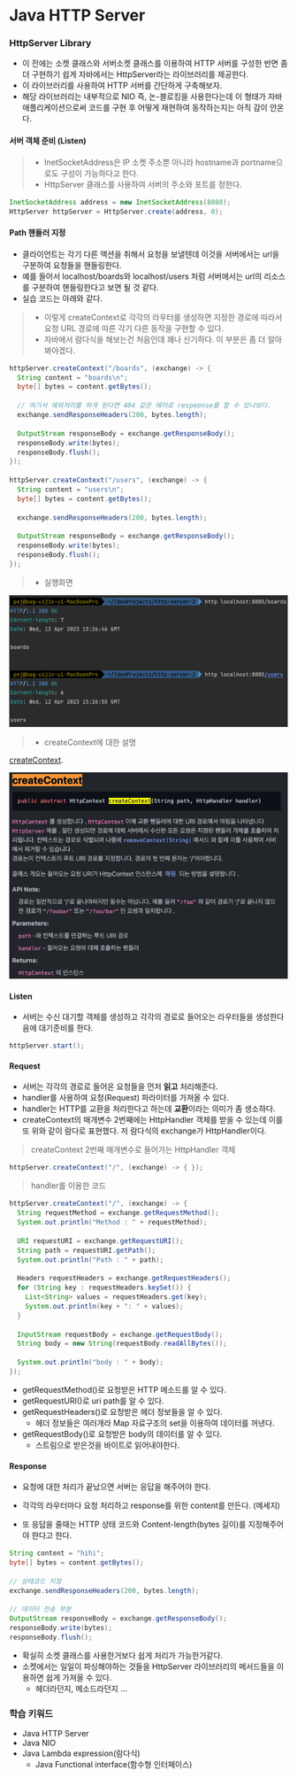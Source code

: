 # Java HTTP Server


### HttpServer Library
- 이 전에는 소켓 클래스와 서버소켓 클래스를 이용하여 HTTP 서버를 구성한 반면 좀 더 구현하기 쉽게 자바에서는 HttpServer라는 라이브러리를 제공한다. 
- 이 라이브러리를 사용하여 HTTP 서버를 간단하게 구축해보자.
- 해당 라이브러리는 내부적으로 NIO 즉, 논-블로킹을 사용한다는데 이 형태가 자바 애플리케이션으로써 코드를 구현 후 어떻게 재현하여 동작하는지는 아직 감이 안온다.

#### 서버 객체 준비 (Listen)
> - InetSocketAddress은 IP 소켓 주소뿐 아니라 hostname과 portname으로도 구성이 가능하다고 한다.
> - HttpServer 클래스를 사용하여 서버의 주소와 포트를 정한다.
```java
InetSocketAddress address = new InetSocketAddress(8080);
HttpServer httpServer = HttpServer.create(address, 0);
```

#### Path 핸들러 지정
- 클라이언트는 각기 다른 액션을 취해서 요청을 보낼텐데 이것을 서버에서는 url을 구분하여 요청들을 핸들링한다.
- 예를 들어서 localhost/boards와 localhost/users 처럼 서버에서는 url의 리소스를 구분하여 핸들링한다고 보면 될 것 같다.
- 실습 코드는 아래와 같다.

> - 이렇게 createContext로 각각의 라우터를 생성하면 지정한 경로에 따라서 요청 URL 경로에 따른 각기 다른 동작을 구현할 수 있다.
> - 자바에서 람다식을 해보는건 처음인데 꽤나 신기하다. 이 부분은 좀 더 알아봐야겠다.
```java
httpServer.createContext("/boards", (exchange) -> {
  String content = "boards\n";
  byte[] bytes = content.getBytes();

  // 여기서 예외처리를 하게 된다면 404 같은 에러로 respeonse를 할 수 있나보다.
  exchange.sendResponseHeaders(200, bytes.length);

  OutputStream responseBody = exchange.getResponseBody();
  responseBody.write(bytes);
  responseBody.flush();
});

httpServer.createContext("/users", (exchange) -> {
  String content = "users\n";
  byte[] bytes = content.getBytes();

  exchange.sendResponseHeaders(200, bytes.length);

  OutputStream responseBody = exchange.getResponseBody();
  responseBody.write(bytes);
  responseBody.flush();
});
```

> - 실행화면

![실행화면](./../../resources/images/javaHttpServer-image.png)

> - createContext에 대한 설명

[createContext](https://runebook.dev/ko/docs/openjdk/jdk.httpserver/com/sun/net/httpserver/httpserver).

![캡처사진](./../../resources/images/javaHttpServer-createContext-image.png)


#### Listen
- 서버는 수신 대기할 객체를 생성하고 각각의 경로로 들어오는 라우터들을 생성한다음에 대기준비를 한다.
```java
httpServer.start();
```

#### Request
- 서버는 각각의 경로로 들어온 요청들을 먼저 **읽고** 처리해준다.
- handler를 사용하여 요청(Request) 파라미터를 가져올 수 있다.
- handler는 HTTP를 교환을 처리한다고 하는데 **교환**이라는 의미가 좀 생소하다. 
- createContext의 매개변수 2번째에는 HttpHandler 객체를 받을 수 있는데 이를 또 위와 같이 람다로 표현했다. 저 람다식의 exchange가 HttpHandler이다.

> createContext 2번째 매개변수로 들어가는 HttpHandler 객체
```java
httpServer.createContext("/", (exchange) -> { });
```

> handler를 이용한 코드
```java
httpServer.createContext("/", (exchange) -> { 
  String requestMethod = exchange.getRequestMethod();
  System.out.println("Method : " + requestMethod);

  URI requestURI = exchange.getRequestURI();
  String path = requestURI.getPath();
  System.out.println("Path : " + path);

  Headers requestHeaders = exchange.getRequestHeaders();
  for (String key : requestHeaders.keySet()) {
    List<String> values = requestHeaders.get(key);
    System.out.println(key + ": " + values);
  }

  InputStream requestBody = exchange.getRequestBody();
  String body = new String(requestBody.readAllBytes());

  System.out.println("body : " + body);
});
```

- getRequestMethod()로 요청받은 HTTP 메소드를 알 수 있다.
- getRequestURI()로 uri path를 알 수 있다.
- getRequestHeaders()로 요청받은 헤더 정보들을 알 수 있다. 
  - 헤더 정보들은 여러개라 Map 자료구조의 set을 이용하여 데이터를 꺼낸다.
- getRequestBody()로 요청받은 body의 데이터를 알 수 있다.
  - 스트림으로 받은것을 바이트로 읽어내야한다.


#### Response
- 요청에 대한 처리가 끝났으면 서버는 응답을 해주어야 한다.

- 각각의 라우터마다 요청 처리하고 response를 위한 content를 만든다. (메세지)
- 또 응답을 줄때는 HTTP 상태 코드와 Content-length(bytes 길이)를 지정해주어야 한다고 한다.
```java
String content = "hihi";
byte[] bytes = content.getBytes();

// 상태코드 지정
exchange.sendResponseHeaders(200, bytes.length);

// 데이터 전송 부분
OutputStream responseBody = exchange.getResponseBody();
responseBody.write(bytes);
responseBody.flush();
```


- 확실히 소켓 클래스를 사용한거보다 쉽게 처리가 가능한거같다.
- 소켓에서는 일일이 파싱해야하는 것들을 HttpServer 라이브러리의 메서드들을 이용하면 쉽게 가져올 수 있다.
  - 헤더라던지, 메소드라던지 ... 


### 학습 키워드
- Java HTTP Server
- Java NIO
- Java Lambda expression(람다식)
  - Java Functional interface(함수형 인터페이스)